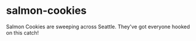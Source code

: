 # salmon-cookies
Salmon Cookies are sweeping across Seattle. They've got everyone hooked on this catch!